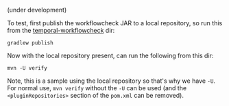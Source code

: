 
(under development)

To test, first publish the workflowcheck JAR to a local repository, so run this from the
[temporal-workflowcheck](../../temporal-workflowcheck) dir:

    gradlew publish

Now with the local repository present, can run the following from this dir:

    mvn -U verify

Note, this is a sample using the local repository so that's why we have `-U`. For normal use, `mvn verify` without the
`-U` can be used (and the `<pluginRepositories>` section of the `pom.xml` can be removed).